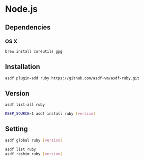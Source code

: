 # Node.js

## Dependencies

### OS X

```sh
brew install coreutils gpg
```

## Installation

```sh
asdf plugin-add ruby https://github.com/asdf-vm/asdf-ruby.git
```

## Version

```sh
asdf list-all ruby
```

```sh
KEEP_SOURCE=1 asdf install ruby [version]
```

## Setting

```sh
asdf global ruby [version]
```

```sh
asdf list ruby
asdf reshim ruby [version]
```
